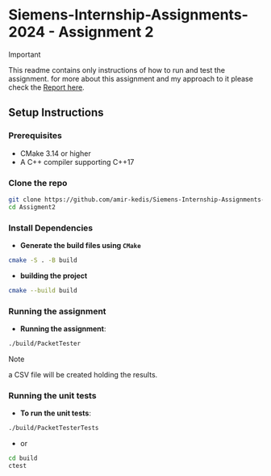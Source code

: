 # Siemens-Internship-Assignments-2024 - Assignment 2

> [!important]
> This readme contains only instructions of how to run and test the assignment.
> for more about this assignment and my approach to it please check the
> [Report here](./docs/report.pdf).

## Setup Instructions

### Prerequisites

- CMake 3.14 or higher
- A C++ compiler supporting C++17

### Clone the repo

```sh
git clone https://github.com/amir-kedis/Siemens-Internship-Assignments-2024.git
cd Assigment2
```

### Install Dependencies

- **Generate the build files using `CMake`**

```sh
cmake -S . -B build
```

- **building the project**

```sh
cmake --build build
```

### Running the assignment

- **Running the assignment**:

```sh
./build/PacketTester
```

> [!NOTE]
> a CSV file will be created holding the results.

### Running the unit tests

- **To run the unit tests**:

```sh
./build/PacketTesterTests
```

- or

```sh
cd build
ctest
```
